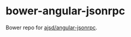 bower-angular-jsonrpc
=====================

Bower repo for [ajsd/angular-jsonrpc](https://github.com/ajsd/angular-jsonrpc).
